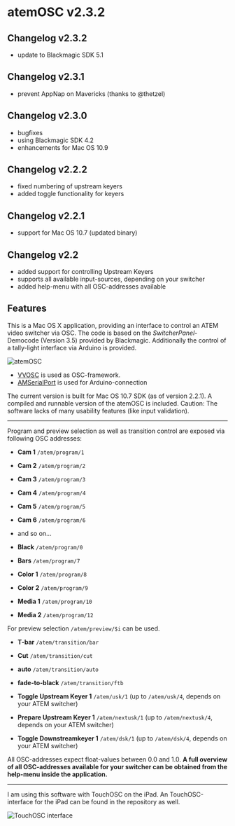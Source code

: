 # atemOSC v2.3.2

## Changelog v2.3.2
- update to Blackmagic SDK 5.1

## Changelog v2.3.1
- prevent AppNap on Mavericks (thanks to @thetzel)

## Changelog v2.3.0
 - bugfixes
 - using Blackmagic SDK 4.2
 - enhancements for Mac OS 10.9

## Changelog v2.2.2
 - fixed numbering of upstream keyers
 - added toggle functionality for keyers
 
## Changelog v2.2.1
 - support for Mac OS 10.7 (updated binary)

## Changelog v2.2
 - added support for controlling Upstream Keyers
 - supports all available input-sources, depending on your switcher
 - added help-menu with all OSC-addresses available

## Features
This is a Mac OS X application, providing an interface to control an ATEM video switcher via OSC. 
The code is based on the *SwitcherPanel*-Democode (Version 3.5) provided by Blackmagic. 	Additionally the control of a tally-light interface via Arduino is provided.

![atemOSC](https://github.com/danielbuechele/atemOSC/raw/master/atemOSC.jpg)

- [VVOSC](http://code.google.com/p/vvopensource/) is used as OSC-framework.
- [AMSerialPort](https://github.com/smokyonion/AMSerialPort) is used for Arduino-connection

The current version is built for Mac OS 10.7 SDK (as of version 2.2.1). A compiled and runnable version of the atemOSC is included. Caution: The software lacks of many usability features (like input validation).

----------

Program and preview selection as well as transition control are exposed via following OSC addresses:

 - **Cam 1** `/atem/program/1`
 - **Cam 2** `/atem/program/2`
 - **Cam 3** `/atem/program/3`
 - **Cam 4** `/atem/program/4`
 - **Cam 5** `/atem/program/5`
 - **Cam 6** `/atem/program/6`
 - and so on...
  
 - **Black** `/atem/program/0`
 - **Bars** `/atem/program/7`
 - **Color 1** `/atem/program/8`
 - **Color 2** `/atem/program/9`
 - **Media 1** `/atem/program/10`
 - **Media 2** `/atem/program/12`

For preview selection `/atem/preview/$i` can be used.

 - **T-bar** `/atem/transition/bar`
 - **Cut** `/atem/transition/cut`
 - **auto** `/atem/transition/auto`
 - **fade-to-black** `/atem/transition/ftb`
 
 - **Toggle Upstream Keyer 1** `/atem/usk/1` (up to `/atem/usk/4`, depends on your ATEM switcher)
 - **Prepare Upstream Keyer 1** `/atem/nextusk/1`  (up to `/atem/nextusk/4`, depends on your ATEM switcher)

 - **Toggle Downstreamkeyer 1** `/atem/dsk/1` (up to `/atem/dsk/4`, depends on your ATEM switcher)
 
All OSC-addresses expect float-values between 0.0 and 1.0.
**A full overview of all OSC-addresses available for your switcher can be obtained from the help-menu inside the application.**

----------

I am using this software with TouchOSC on the iPad. An TouchOSC-interface for the iPad can be found in the repository as well.

![TouchOSC interface](https://github.com/danielbuechele/atemOSC/raw/master/ipad-interface.png)